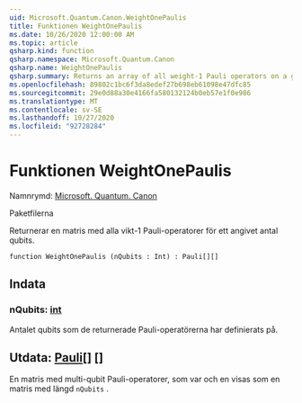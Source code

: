 ```yaml
---
uid: Microsoft.Quantum.Canon.WeightOnePaulis
title: Funktionen WeightOnePaulis
ms.date: 10/26/2020 12:00:00 AM
ms.topic: article
qsharp.kind: function
qsharp.namespace: Microsoft.Quantum.Canon
qsharp.name: WeightOnePaulis
qsharp.summary: Returns an array of all weight-1 Pauli operators on a given number of qubits.
ms.openlocfilehash: 89802c1bc6f3da8edef27b698eb61098e47dfc85
ms.sourcegitcommit: 29e0d88a30e4166fa580132124b0eb57e1f0e986
ms.translationtype: MT
ms.contentlocale: sv-SE
ms.lasthandoff: 10/27/2020
ms.locfileid: "92728284"
---
```

# <a name="weightonepaulis-function"></a>Funktionen WeightOnePaulis

Namnrymd: [Microsoft. Quantum. Canon](xref:Microsoft.Quantum.Canon)

Paketfilerna [](https://nuget.org/packages/)


Returnerar en matris med alla vikt-1 Pauli-operatorer för ett angivet antal qubits.

```qsharp
function WeightOnePaulis (nQubits : Int) : Pauli[][]
```


## <a name="input"></a>Indata

### <a name="nqubits--int"></a>nQubits: [int](xref:microsoft.quantum.lang-ref.int)

Antalet qubits som de returnerade Pauli-operatörerna har definierats på.



## <a name="output--pauli"></a>Utdata: [Pauli](xref:microsoft.quantum.lang-ref.pauli)[] []

En matris med multi-qubit Pauli-operatorer, som var och en visas som en matris med längd `nQubits` .